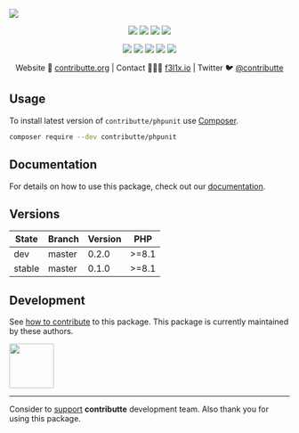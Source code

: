 ![](https://heatbadger.now.sh/github/readme/contributte/phpunit/)

<p align=center>
	<a href="https://github.com/contributte/phpunit/actions"><img src="https://badgen.net/github/checks/contributte/phpunit/master?cache=300"></a>
	<a href="https://coveralls.io/r/contributte/phpunit"><img src="https://badgen.net/coveralls/c/github/contributte/phpunit?cache=300"></a>
	<a href="https://packagist.org/packages/contributte/phpunit"><img src="https://badgen.net/packagist/dm/contributte/phpunit"></a>
	<a href="https://packagist.org/packages/contributte/phpunit"><img src="https://badgen.net/packagist/v/contributte/phpunit"></a>
</p>
<p align=center>
	<a href="https://packagist.org/packages/contributte/phpunit"><img src="https://badgen.net/packagist/php/contributte/phpunit"></a>
	<a href="https://github.com/contributte/phpunit"><img src="https://badgen.net/github/license/contributte/phpunit"></a>
	<a href="https://bit.ly/ctteg"><img src="https://badgen.net/badge/support/gitter/cyan"></a>
	<a href="https://bit.ly/cttfo"><img src="https://badgen.net/badge/support/forum/yellow"></a>
	<a href="https://contributte.org/partners.html"><img src="https://badgen.net/badge/sponsor/donations/F96854"></a>
</p>

<p align=center>
Website 🚀 <a href="https://contributte.org">contributte.org</a> | Contact 👨🏻‍💻 <a href="https://f3l1x.io">f3l1x.io</a> | Twitter 🐦 <a href="https://twitter.com/contributte">@contributte</a>
</p>

## Usage

To install latest version of `contributte/phpunit` use [Composer](https://getcomposer.org).

```bash
composer require --dev contributte/phpunit
```

## Documentation

For details on how to use this package, check out our [documentation](.docs).

## Versions

| State  | Branch | Version | PHP   |
|--------|--------|---------|-------|
| dev    | master | 0.2.0   | >=8.1 |
| stable | master | 0.1.0   | >=8.1 |

## Development

See [how to contribute](https://contributte.org) to this package. This package is currently maintained by these authors.

<a href="https://github.com/f3l1x">
	<img width="80" height="80" src="https://avatars2.githubusercontent.com/u/538058?v=3&s=80">
</a>

-----

Consider to [support](https://contributte.org/partners) **contributte** development team.
Also thank you for using this package.

